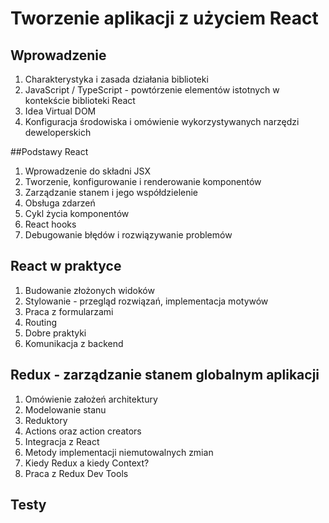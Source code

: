 # Tworzenie aplikacji z użyciem React

## Wprowadzenie

1. Charakterystyka i zasada działania biblioteki
1. JavaScript / TypeScript - powtórzenie elementów istotnych w kontekście biblioteki React
1. Idea Virtual DOM
1. Konfiguracja środowiska i omówienie wykorzystywanych narzędzi deweloperskich 

##Podstawy React

1. Wprowadzenie do składni JSX
1. Tworzenie, konfigurowanie i renderowanie komponentów
1. Zarządzanie stanem i jego współdzielenie
1. Obsługa zdarzeń
1. Cykl życia komponentów
1. React hooks
1. Debugowanie błędów i rozwiązywanie problemów

## React w praktyce

1. Budowanie złożonych widoków
1. Stylowanie - przegląd rozwiązań, implementacja motywów
1. Praca z formularzami
1. Routing
1. Dobre praktyki
1. Komunikacja z backend

## Redux - zarządzanie stanem globalnym aplikacji

1. Omówienie założeń architektury
1. Modelowanie stanu
1. Reduktory
1. Actions oraz action creators
1. Integracja z React
1. Metody implementacji niemutowalnych zmian
1. Kiedy Redux a kiedy Context?
1. Praca z Redux Dev Tools

## Testy
